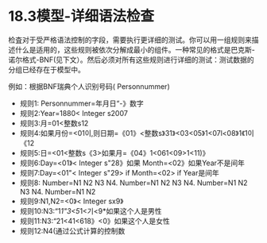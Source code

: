 # 18.3模型-详细语法检查


检査对于受严格语法控制的字段，需要执行更详细的测试。你可以用一组规则来描述什么是适用的，这些规则被依次分解成最小的组件。一种常见的格式是巴克斯-诺尔格式-BNF(见下文）。然后必须对所有这些规则进行详细的测试：测试数据的分组已经存在于模型中。

例如：根据BNF瑞典个人识别号码( Personnummer)

- 规则1: Personnummer=年月日“-》数字
- 规则2:Year=1880< Integer s2007
- 规则3:月=01<整数s12
- 规则4:如果月份=<01이,则日期=《01》<整数s》31》<03<05》1<07l<08》1《1이《12
- 规则5:日=<01<整数s《3>如果月=《04》1<061<09>1<11)》
- 规则6:Day=<01》< Integer s"28》如果 Month=<02》如果Year不是间年
- 规则7:Day=<01"< Integer s"29> if Month=<02> if Year是间年
- 规则8: Number=N1 N2 N3 N4. Number=N1 N2 N3 N4. Number=N1 N2 N3 N4. Number=N1 N2
- 规则9:N1,N2=<0》< Integer sx9》
- 规则10:N3:“1*1"3<5*1<기<9*如果这个人是男性
- 规则11:N3:“21<41<618》<0》如果这个人是女性
- 规则12:N4(通过公式计算的控制数
